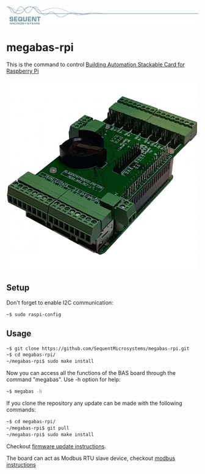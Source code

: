 [![megabas-rpi](res/sequent.jpg)](https://www.sequentmicrosystems.com)

# megabas-rpi

This is the command to control [Building Automation Stackable Card for Raspberry Pi](https://sequentmicrosystems.com/index.php?route=product/product&path=33&product_id=65)

![MEGA-BAS](res/megabas.jpg)

## Setup

Don't forget to enable I2C communication:
```bash
~$ sudo raspi-config
```

## Usage

```bash
~$ git clone https://github.com/SequentMicrosystems/megabas-rpi.git
~$ cd megabas-rpi/
~/megabas-rpi$ sudo make install
```

Now you can access all the functions of the BAS board through the command "megabas". Use -h option for help:
```bash
~$ megabas -h
```

If you clone the repository any update can be made with the following commands:

```bash
~$ cd megabas-rpi/  
~/megabas-rpi$ git pull
~/megabas-rpi$ sudo make install
```  
Checkout [firmware update instructions](update/README.md).

The board can act as Modbus RTU slave device, checkout [modbus instructions](MODBUS.md)
